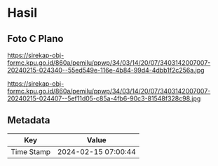 # Hasil

## Foto C Plano

https://sirekap-obj-formc.kpu.go.id/860a/pemilu/ppwp/34/03/14/20/07/3403142007007-20240215-024340--55ed549e-116e-4b84-99d4-4dbb1f2c256a.jpg

https://sirekap-obj-formc.kpu.go.id/860a/pemilu/ppwp/34/03/14/20/07/3403142007007-20240215-024407--5ef11d05-c85a-4fb6-90c3-81548f328c98.jpg


## Metadata

| Key        | Value               |
| ---------- | ------------------- |
| Time Stamp | 2024-02-15 07:00:44 |



